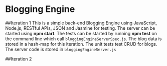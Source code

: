 # Blogging Engine

##Iteration 1
This is a simple back-end Blogging Engine using JavaScript, Node.js, 
RESTful APIs, JSON and Jasmine for testing. The server can be started using **npm
start**. The tests can be started by running **npm test** on the command line which 
call ```bloggingEngineServerSpec.js```. The blog data is stored in a hash-map for this 
iteration. The unit tests test CRUD  for blogs. The server code is stored in 
```bloggingEngineServer.js```

##Iteration 2

